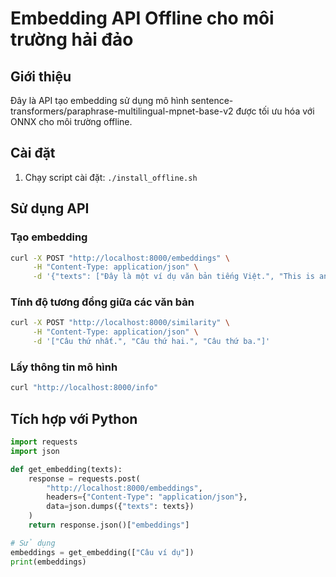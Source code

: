 # Embedding API Offline cho môi trường hải đảo

## Giới thiệu
Đây là API tạo embedding sử dụng mô hình sentence-transformers/paraphrase-multilingual-mpnet-base-v2 được tối ưu hóa với ONNX cho môi trường offline.

## Cài đặt
1. Chạy script cài đặt: `./install_offline.sh`

## Sử dụng API
### Tạo embedding
```bash
curl -X POST "http://localhost:8000/embeddings" \
     -H "Content-Type: application/json" \
     -d '{"texts": ["Đây là một ví dụ văn bản tiếng Việt.", "This is an example text in English."]}'
```

### Tính độ tương đồng giữa các văn bản
```bash
curl -X POST "http://localhost:8000/similarity" \
     -H "Content-Type: application/json" \
     -d '["Câu thứ nhất.", "Câu thứ hai.", "Câu thứ ba."]'
```

### Lấy thông tin mô hình
```bash
curl "http://localhost:8000/info"
```

## Tích hợp với Python
```python
import requests
import json

def get_embedding(texts):
    response = requests.post(
        "http://localhost:8000/embeddings",
        headers={"Content-Type": "application/json"},
        data=json.dumps({"texts": texts})
    )
    return response.json()["embeddings"]

# Sử dụng
embeddings = get_embedding(["Câu ví dụ"])
print(embeddings)
``` 